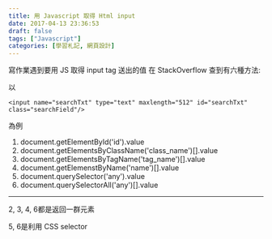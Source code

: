 ```yaml
---
title: 用 Javascript 取得 Html input
date: 2017-04-13 23:36:53
draft: false
tags: ["Javascript"]
categories: [學習札記, 網頁設計]
---
```

寫作業遇到要用 JS 取得 input tag 送出的值
在 StackOverflow 查到有六種方法:

以
```
<input name="searchTxt" type="text" maxlength="512" id="searchTxt" class="searchField"/>
```
為例


1. document.getElementById('id').value
2. document.getElementsByClassName('class_name')[].value
3. document.getElementsByTagName('tag_name')[].value
4. document.getElemenstByName('name')[].value
5. document.querySelector('any').value
6. document.querySelectorAll('any')[].value
---
2, 3, 4, 6都是返回一群元素

5, 6是利用 CSS selector
